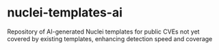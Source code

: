 # nuclei-templates-ai
Repository of AI-generated Nuclei templates for public CVEs not yet covered by existing templates, enhancing detection speed and coverage
